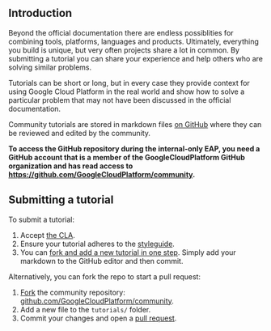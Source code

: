## Introduction

Beyond the official documentation there are endless possiblities for combining
tools, platforms, languages and products. Ultimately, everything you build is
unique, but very often projects share a lot in common. By submitting a tutorial
you can share your experience and help others who are solving similar problems.

Tutorials can be short or long, but in every case they provide context for
using Google Cloud Platform in the real world and show how to solve a particular
problem that may not have been discussed in the official documentation.

Community tutorials are stored in markdown files [on GitHub][github] where they
can be reviewed and edited by the community.

**To access the GitHub repository during the internal-only EAP, you need a
GitHub account that is a member of the GoogleCloudPlatform GitHub organization
and has read access to https://github.com/GoogleCloudPlatform/community.**

## Submitting a tutorial

To submit a tutorial:

1. Accept [the CLA][cla].
1. Ensure your tutorial adheres to the [styleguide][styleguide].
1. You can [fork and add a new tutorial in one step][fork_quick]. Simply add your
markdown to the GitHub editor and then commit.

Alternatively, you can fork the repo to start a pull request:

1. [Fork][fork_how] the community repository: [github.com/GoogleCloudPlatform/community][github].
1. Add a new file to the `tutorials/` folder.
1. Commit your changes and open a [pull request][pr].

[github]: https://github.com/GoogleCloudPlatform/community
[cla]: /community/github#contributor_license_agreements
[styleguide]: /community/styleguide
[fork_how]: https://help.github.com/articles/fork-a-repo/
[pr]: https://help.github.com/articles/using-pull-requests/
[fork_quick]: https://github.com/GoogleCloudPlatform/community/new/master/tutorials
